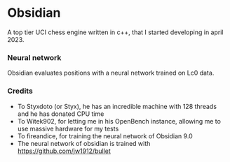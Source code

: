 # Obsidian
A top tier UCI chess engine written in c++, that I started developing in april 2023.


### Neural network

Obsidian evaluates positions with a neural network trained on Lc0 data.


### Credits
* To Styxdoto (or Styx), he has an incredible machine with 128 threads and he has donated CPU time
* To Witek902, for letting me in his OpenBench instance, allowing me to use massive hardware for my tests
* To fireandice, for training the neural network of Obsidian 9.0
* The neural network of obsidian is trained with https://github.com/jw1912/bullet
